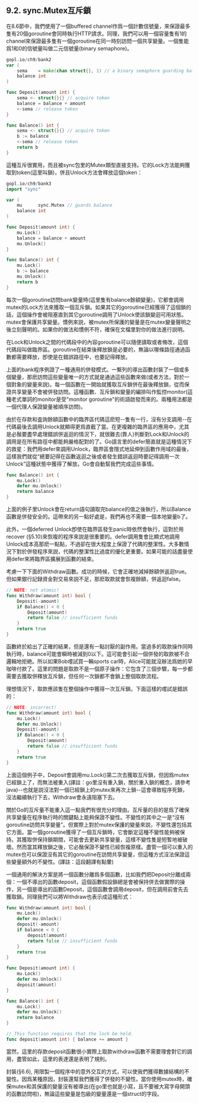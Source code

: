 ## 9.2. sync.Mutex互斥鎖

在8.6節中，我們使用了一個buffered channel作爲一個計數信號量，來保證最多隻有20個goroutine會同時執行HTTP請求。同理，我們可以用一個容量隻有1的channel來保證最多隻有一個goroutine在同一時刻訪問一個共享變量。一個隻能爲1和0的信號量叫做二元信號量(binary semaphore)。

```go
gopl.io/ch9/bank2
var (
    sema    = make(chan struct{}, 1) // a binary semaphore guarding balance
    balance int
)

func Deposit(amount int) {
    sema <- struct{}{} // acquire token
    balance = balance + amount
    <-sema // release token
}

func Balance() int {
    sema <- struct{}{} // acquire token
    b := balance
    <-sema // release token
    return b
}
```

這種互斥很實用，而且被sync包里的Mutex類型直接支持。它的Lock方法能夠獲取到token(這里叫鎖)，併且Unlock方法會釋放這個token：

```go
gopl.io/ch9/bank3
import "sync"

var (
    mu      sync.Mutex // guards balance
    balance int
)

func Deposit(amount int) {
    mu.Lock()
    balance = balance + amount
    mu.Unlock()
}

func Balance() int {
    mu.Lock()
    b := balance
    mu.Unlock()
    return b
}
```

每次一個goroutine訪問bank變量時(這里隻有balance餘額變量)，它都會調用mutex的Lock方法來獲取一個互斥鎖。如果其它的goroutine已經獲得了這個鎖的話，這個操作會被阻塞直到其它goroutine調用了Unlock使該鎖變迴可用狀態。mutex會保護共享變量。慣例來説，被mutex所保護的變量是在mutex變量聲明之後立刻聲明的。如果你的做法和慣例不符，確保在文檔里對你的做法進行説明。

在Lock和Unlock之間的代碼段中的內容goroutine可以隨便讀取或者脩改，這個代碼段叫做臨界區。goroutine在結束後釋放鎖是必要的，無論以哪條路徑通過函數都需要釋放，卽使是在錯誤路徑中，也要記得釋放。

上面的bank程序例證了一種通用的併發模式。一繫列的導出函數封裝了一個或多個變量，那麽訪問這些變量唯一的方式就是通過這些函數來做(或者方法，對於一個對象的變量來説)。每一個函數在一開始就獲取互斥鎖併在最後釋放鎖，從而保證共享變量不會被併發訪問。這種函數、互斥鎖和變量的編排叫作監控monitor(這種老式單詞的monitor是受"monitor goroutine"的術語啟發而來的。兩種用法都是一個代理人保證變量被順序訪問)。

由於在存款和査詢餘額函數中的臨界區代碼這麽短--隻有一行，沒有分支調用--在代碼最後去調用Unlock就顯得更爲直截了當。在更複雜的臨界區的應用中，尤其是必鬚要盡早處理錯誤併返迴的情況下，就很難去(靠人)判斷對Lock和Unlock的調用是在所有路徑中都能夠嚴格配對的了。Go語言里的defer簡直就是這種情況下的救星：我們用defer來調用Unlock，臨界區會隱式地延伸到函數作用域的最後，這樣我們就從“總要記得在函數返迴之後或者發生錯誤返迴時要記得調用一次Unlock”這種狀態中獲得了解放。Go會自動幫我們完成這些事情。

```go
func Balance() int {
    mu.Lock()
    defer mu.Unlock()
    return balance
}
```

上面的例子里Unlock會在return語句讀取完balance的值之後執行，所以Balance函數是併發安全的。這帶來的另一點好處是，我們再也不需要一個本地變量b了。

此外，一個deferred Unlock卽使在臨界區發生panic時依然會執行，這對於用recover (§5.10)來恢複的程序來説是很重要的。defer調用隻會比顯式地調用Unlock成本高那麽一點點，不過卻在很大程度上保證了代碼的整潔性。大多數情況下對於併發程序來説，代碼的整潔性比過度的優化更重要。如果可能的話盡量使用defer來將臨界區擴展到函數的結束。

考慮一下下面的Withdraw函數。成功的時候，它會正確地減掉餘額併返迴true。但如果銀行記録資金對交易來説不足，那麽取款就會恢複餘額，併返迴false。

```go
// NOTE: not atomic!
func Withdraw(amount int) bool {
    Deposit(-amount)
    if Balance() < 0 {
        Deposit(amount)
        return false // insufficient funds
    }
    return true
}
```

函數終於給出了正確的結果，但是還有一點討厭的副作用。當過多的取款操作同時執行時，balance可能會瞬時被減到0以下。這可能會引起一個併發的取款被不合邏輯地拒絶。所以如果Bob嚐試買一輛sports car時，Alice可能就沒辦法爲她的早咖啡付款了。這里的問題是取款不是一個原子操作：它包含了三個步驟，每一步都需要去獲取併釋放互斥鎖，但任何一次鎖都不會鎖上整個取款流程。

理想情況下，取款應該隻在整個操作中獲得一次互斥鎖。下面這樣的嚐試是錯誤的：

```go
// NOTE: incorrect!
func Withdraw(amount int) bool {
    mu.Lock()
    defer mu.Unlock()
    Deposit(-amount)
    if Balance() < 0 {
        Deposit(amount)
        return false // insufficient funds
    }
    return true
}
```

上面這個例子中，Deposit會調用mu.Lock()第二次去獲取互斥鎖，但因爲mutex已經鎖上了，而無法被重入(譯註：go里沒有重入鎖，關於重入鎖的概念，請參考java)--也就是説沒法對一個已經鎖上的mutex來再次上鎖--這會導致程序死鎖，沒法繼續執行下去，Withdraw會永遠阻塞下去。

關於Go的互斥量不能重入這一點我們有很充分的理由。互斥量的目的是爲了確保共享變量在程序執行時的關鍵點上能夠保證不變性。不變性的其中之一是“沒有goroutine訪問共享變量”。但實際上對於mutex保護的變量來説，不變性還包括其它方面。當一個goroutine獲得了一個互斥鎖時，它會斷定這種不變性能夠被保持。其獲取併保持鎖期間，可能會去更新共享變量，這樣不變性隻是短暫地被破壞。然而當其釋放鎖之後，它必鬚保證不變性已經恢複原樣。盡管一個可以重入的mutex也可以保證沒有其它的goroutine在訪問共享變量，但這種方式沒法保證這些變量額外的不變性。(譯註：這段翻譯有點暈)

一個通用的解決方案是將一個函數分離爲多個函數，比如我們把Deposit分離成兩個：一個不導出的函數deposit，這個函數假設鎖總是會被保持併去做實際的操作，另一個是導出的函數Deposit，這個函數會調用deposit，但在調用前會先去獲取鎖。同理我們可以將Withdraw也表示成這種形式：

```go
func Withdraw(amount int) bool {
    mu.Lock()
    defer mu.Unlock()
    deposit(-amount)
    if balance < 0 {
        deposit(amount)
        return false // insufficient funds
    }
    return true
}

func Deposit(amount int) {
    mu.Lock()
    defer mu.Unlock()
    deposit(amount)
}

func Balance() int {
    mu.Lock()
    defer mu.Unlock()
    return balance
}

// This function requires that the lock be held.
func deposit(amount int) { balance += amount }
```

當然，這里的存款deposit函數很小實際上取款withdraw函數不需要理會對它的調用，盡管如此，這里的表達還是表明了規則。

封裝(§6.6), 用限製一個程序中的意外交互的方式，可以使我們獲得數據結構的不變性。因爲某種原因，封裝還幫我們獲得了併發的不變性。當你使用mutex時，確保mutex和其保護的變量沒有被導出(在go里也就是小寫，且不要被大寫字母開頭的函數訪問啦)，無論這些變量是包級的變量還是一個struct的字段。
